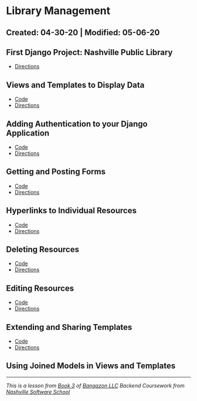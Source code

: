 # Library Management

## Created: 04-30-20 | Modified: 05-06-20

## First Django Project: Nashville Public Library

- [Directions](https://github.com/TrinityTerry/library-management/blob/master/directions/part-one.md)

## Views and Templates to Display Data

- [Code](https://github.com/TrinityTerry/library-management/tree/views-temp)
- [Directions](https://github.com/TrinityTerry/library-management/blob/master/directions/part-two.md)

## Adding Authentication to your Django Application

- [Code](https://github.com/TrinityTerry/library-management/tree/authentication)
- [Directions](https://github.com/TrinityTerry/library-management/blob/master/directions/part-three.md)

## Getting and Posting Forms

- [Code](https://github.com/TrinityTerry/library-management/tree/posting-forms)
- [Directions](https://github.com/TrinityTerry/library-management/blob/master/directions/part-four.md)

## Hyperlinks to Individual Resources

- [Code](https://github.com/TrinityTerry/library-management/tree/indiv-resources)
- [Directions](https://github.com/TrinityTerry/library-management/blob/master/directions/part-five.md)

## Deleting Resources
- [Code](https://github.com/TrinityTerry/library-management/tree/delete)
- [Directions](https://github.com/TrinityTerry/library-management/blob/master/directions/part-six.md)

## Editing Resources
- [Code](https://github.com/TrinityTerry/library-management/tree/editing)
- [Directions](https://github.com/TrinityTerry/library-management/blob/master/directions/part-seven.md)

## Extending and Sharing Templates
- [Code](https://github.com/TrinityTerry/library-management/tree/extending-templates)
- [Directions](https://github.com/TrinityTerry/library-management/blob/master/directions/part-eight.md)

## Using Joined Models in Views and Templates
<!-- - [Code]() -->
<!-- - [Directions]() -->

<!-- ## -->
<!-- - [Code]() -->
<!-- - [Directions]() -->
---

_This is a lesson from [Book 3](https://github.com/nashville-software-school/bangazon-llc/tree/master/book-3-web-applications) of [Bangazon LLC](https://github.com/nashville-software-school/bangazon-llc) Backend Coursework from [Nashville Software School](https://github.com/nashville-software-school)_
